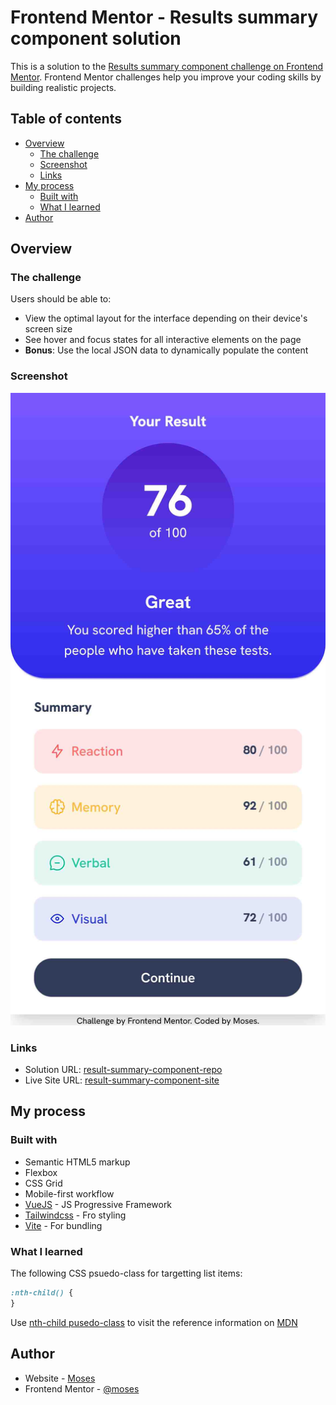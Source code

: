 # Frontend Mentor - Results summary component solution

This is a solution to the [Results summary component challenge on Frontend Mentor](https://www.frontendmentor.io/challenges/results-summary-component-CE_K6s0maV). Frontend Mentor challenges help you improve your coding skills by building realistic projects.

## Table of contents

- [Overview](#overview)
  - [The challenge](#the-challenge)
  - [Screenshot](#screenshot)
  - [Links](#links)
- [My process](#my-process)
  - [Built with](#built-with)
  - [What I learned](#what-i-learned)
- [Author](#author)

## Overview

### The challenge

Users should be able to:

- View the optimal layout for the interface depending on their device's screen size
- See hover and focus states for all interactive elements on the page
- **Bonus**: Use the local JSON data to dynamically populate the content

### Screenshot

![](./screenshot.jpg)

### Links

- Solution URL: [result-summary-component-repo](https://github.com/mbtenkorang/results-summary-component)
- Live Site URL: [result-summary-component-site](https://results-summary-component-fem.onrender.com)

## My process

### Built with

- Semantic HTML5 markup
- Flexbox
- CSS Grid
- Mobile-first workflow
- [VueJS](https://vuejs.org/) - JS Progressive Framework
- [Tailwindcss](https://tailwindcss.com/) - Fro styling
- [Vite](https://vitejs.dev/) - For bundling

### What I learned

The following CSS psuedo-class for targetting list items:

```css
:nth-child() {
}
```

Use [nth-child pusedo-class](https://developer.mozilla.org/en-US/docs/Web/CSS/:nth-child) to visit the reference information on [MDN](https://developer.mozilla.org/en-US/)

## Author

- Website - [Moses](https://github.com/mbtenkorang)
- Frontend Mentor - [@moses](https://www.frontendmentor.io/profile/mbtenkorag)
